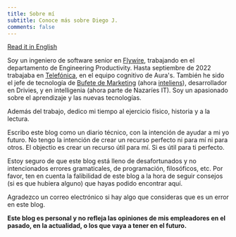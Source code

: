 ```yaml
---
title: Sobre mí
subtitle: Conoce más sobre Diego J.
comments: false
---
```


[Read it in English](/page/about)

Soy un ingeniero de software senior en [Flywire](https://www.flywire.com/es), trabajando en el departamento de Engineering Productivity. Hasta septiembre de 2022 trabajaba en [Telefónica](https://www.telefonica.com/en/home), en el equipo cognitivo de Aura's. También he sido el jefe de tecnología de [Bufete de Marketing](http://www.bufetedemarketing.com/) (ahora [inteliens](https://www.inteliens.com/)), desarrollador en Drivies, y en intelligenia (ahora parte de Nazaríes IT). Soy un apasionado sobre el aprendizaje y las nuevas tecnologías.

Además del trabajo, dedico mi tiempo al ejercicio físico, historia y a la lectura.

Escribo este blog como un diario técnico, con la intención de ayudar a mi yo futuro.
No tengo la intención de crear un recurso perfecto ni para mí ni para otros. El
objectio es crear un recurso útil para mí. Si es útil para ti perfecto.

Estoy seguro de que este blog está lleno de desafortunados y no intencionados errores
gramaticales, de programación, filosóficos, etc. Por favor, ten en cuenta la falibilidad de este blog a la hora de seguir consejos (si es que hubiera alguno)
que hayas podido encontrar aquí.

Agradezco un correo electrónico si hay algo que consideras que es un error
en este blog.

**Este blog es personal y no refleja las opiniones de mis empleadores en el pasado, en la actualidad, o los que vaya a tener en el futuro.**
